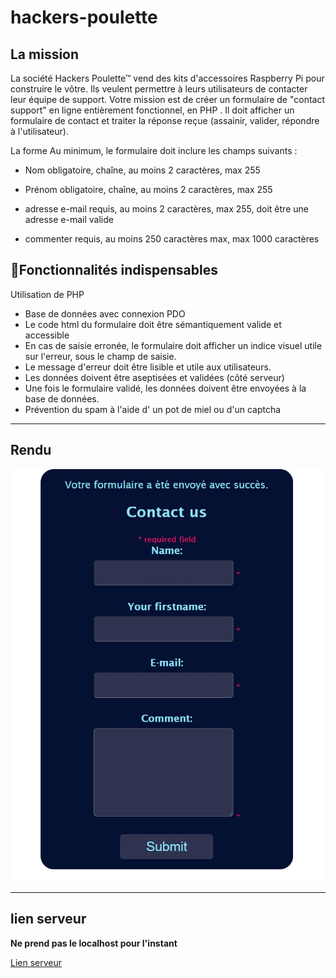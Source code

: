 # hackers-poulette

## La mission  
La société Hackers Poulette™ vend des kits d'accessoires Raspberry Pi pour construire le vôtre. Ils veulent permettre à leurs utilisateurs de contacter leur équipe de support. Votre mission est de créer un formulaire de "contact support" en ligne entièrement fonctionnel, en PHP . Il doit afficher un formulaire de contact et traiter la réponse reçue (assainir, valider, répondre à l'utilisateur).

La forme
Au minimum, le formulaire doit inclure les champs suivants :

* Nom
obligatoire, chaîne, au moins 2 caractères, max 255

* Prénom
obligatoire, chaîne, au moins 2 caractères, max 255

* adresse e-mail
requis, au moins 2 caractères, max 255, doit être une adresse e-mail valide

* commenter
requis, au moins 250 caractères max, max 1000 caractères

## 🌱Fonctionnalités indispensables  
Utilisation de PHP
* Base de données avec connexion PDO
* Le code html du formulaire doit être sémantiquement valide et accessible
* En cas de saisie erronée, le formulaire doit afficher un indice visuel utile sur l'erreur, sous le champ de saisie.
* Le message d'erreur doit être lisible et utile aux utilisateurs.
* Les données doivent être aseptisées et validées (côté serveur)
* Une fois le formulaire validé, les données doivent être envoyées à la base de données.
* Prévention du spam à l'aide d' un pot de miel ou d'un captcha
-------- 
## Rendu  

![image du formulaire](./assets/image/FormContactUs.jpg)



--------
## lien serveur 
__Ne prend pas le localhost pour l'instant__

[Lien serveur](https://laura-wilhelmi.000webhostapp.com/)